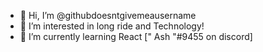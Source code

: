 - 👋 Hi, I’m @githubdoesntgivemeausername
- 👀 I’m interested in long ride and Technology!
- 🌱 I’m currently learning React 
 [" Ash "#9455 on discord]

<!---
githubdoesntgivemeausername/githubdoesntgivemeausername is a ✨ special ✨ repository because its `README.md` (this file) appears on your GitHub profile.
You can click the Preview link to take a look at your changes.
--->
